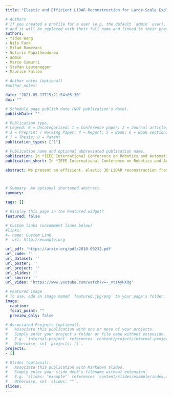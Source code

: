 ```yaml
---
title: "Elastic and Efficient LiDAR Reconstruction for Large-Scale Exploration Tasks"

# Authors
# If you created a profile for a user (e.g. the default `admin` user), write the username (folder name) here 
# and it will be replaced with their full name and linked to their profile.
authors:
- Yiduo Wang
- Nils Funk
- Milad Ramezani
- Sotiris Papatheodorou
- admin
- Marco Camurri
- Stefan Leutenegger
- Maurice Fallon

# Author notes (optional)
#author_notes:

date: "2021-05-17T15:21:54+05:30"
doi: ""

# Schedule page publish date (NOT publication's date).
publishDate: ""

# Publication type.
# Legend: 0 = Uncategorized; 1 = Conference paper; 2 = Journal article;
# 3 = Preprint / Working Paper; 4 = Report; 5 = Book; 6 = Book section;
# 7 = Thesis; 8 = Patent
publication_types: ["1"]

# Publication name and optional abbreviated publication name.
publication: In *IEEE International Conference on Robotics and Automation*
publication_short: In *IEEE International Conference on Robotics and Automation*

abstract: We present an efficient, elastic 3D LiDAR reconstruction framework which can reconstruct up to maximum LiDAR ranges (60 m) at multiple frames per second, thus enabling robot exploration in large-scale environments. Our approach only requires a CPU. We focus on three main challenges of large-scale reconstruction- integration of long-range LiDAR scans at high frequency, the capacity to deform the reconstruction after loop closures are detected, and scalability for long-duration exploration. Our system extends upon a state-of-the-art efficient RGB-D volumetric reconstruction technique, called supereight, to support LiDAR scans and a newly developed submapping technique to allow for dynamic correction of the 3D reconstruction. We then introduce a novel pose graph clustering and submap fusion feature to make the proposed system more scalable for large environments. We evaluate the performance using two public datasets including outdoor exploration with a handheld device and a drone, and with a mobile robot exploring an underground room network. Experimental results demonstrate that our system can reconstruct at 3 Hz with 60 m sensor range and ~5 cm resolution, while state-of-the-art approaches can only reconstruct to 25 cm resolution or 20 m range at the same frequency. 



# Summary. An optional shortened abstract.
summary: 

tags: []

# Display this page in the Featured widget?
featured: false

# Custom links (uncomment lines below)
#links:
#- name: Custom Link
#  url: http://example.org

url_pdf: 'https://arxiv.org/pdf/2010.09232.pdf'
url_code: ''
url_dataset: ''
url_poster: ''
url_project: ''
url_slides: ''
url_source: ''
url_video: 'https://www.youtube.com/watch?v=-_vtsAyHXOg'

# Featured image
# To use, add an image named `featured.jpg/png` to your page's folder. 
image:
  caption: 
  focal_point: ""
  preview_only: false

# Associated Projects (optional).
#   Associate this publication with one or more of your projects.
#   Simply enter your project's folder or file name without extension.
#   E.g. `internal-project` references `content/project/internal-project/index.md`.
#   Otherwise, set `projects: []`.
projects:
- []

# Slides (optional).
#   Associate this publication with Markdown slides.
#   Simply enter your slide deck's filename without extension.
#   E.g. `slides: "example"` references `content/slides/example/index.md`.
#   Otherwise, set `slides: ""`.
slides: 
---
```


<!-- {{% callout note %}}
Click the *Cite* button above to demo the feature to enable visitors to import publication metadata into their reference management software.
{{% /callout %}}

{{% callout note %}}
Create your slides in Markdown - click the *Slides* button to check out the example.
{{% /callout %}}

Supplementary notes can be added here, including [code, math, and images](https://wowchemy.com/docs/writing-markdown-latex/).
 -->
